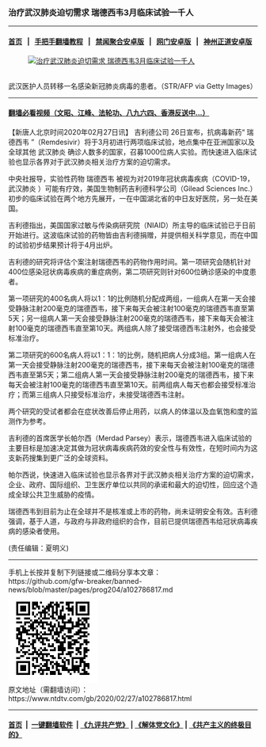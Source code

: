 ### 治疗武汉肺炎迫切需求 瑞德西韦3月临床试验一千人
------------------------

#### [首页](https://github.com/gfw-breaker/banned-news/blob/master/README.md) &nbsp;&nbsp;|&nbsp;&nbsp; [手把手翻墙教程](https://github.com/gfw-breaker/guides/wiki) &nbsp;&nbsp;|&nbsp;&nbsp; [禁闻聚合安卓版](https://github.com/gfw-breaker/bn-android) &nbsp;&nbsp;|&nbsp;&nbsp; [网门安卓版](https://github.com/oGate2/oGate) &nbsp;&nbsp;|&nbsp;&nbsp; [神州正道安卓版](https://github.com/SzzdOgate/update) 



<div><div class="featured_image">
 <a href="https://i.ntdtv.com/assets/uploads/2020/02/GettyImages-1202928700.jpg" target="_blank">
  <figure>
   <img alt="治疗武汉肺炎迫切需求 瑞德西韦3月临床试验一千人" src="https://i.ntdtv.com/assets/uploads/2020/02/GettyImages-1202928700-800x450.jpg"/>
  </figure><br/>
 </a>
 <span class="caption">
  武汉医护人员转移一名感染新冠肺炎病毒的患者。（STR/AFP via Getty Images）
 </span>
</div>
</div><hr/>

#### [翻墙必看视频（文昭、江峰、法轮功、八九六四、香港反送中...）](https://github.com/gfw-breaker/banned-news/blob/master/pages/link3.md)

<div><div class="post_content" itemprop="articleBody">
 <p>
  【新唐人北京时间2020年02月27日讯】
  <ok href="https://www.ntdtv.com/gb/吉利德公司.htm">
   吉利德公司
  </ok>
  26日宣布，抗病毒新药“
  <ok href="https://www.ntdtv.com/gb/瑞德西韦.htm">
   瑞德西韦
  </ok>
  ”（Remdesivir）将于3月初进行两项临床试验，地点集中在亚洲国家以及全球其他
  <ok href="https://www.ntdtv.com/gb/武汉肺炎.htm">
   武汉肺炎
  </ok>
  确诊人数多的国家，召募1000位病人实验。而快速进入临床试验也显示各界对于武汉肺炎相关治疗方案的迫切需求。
 </p>
 <p>
  中央社报导，实验性药物
  <ok href="https://www.ntdtv.com/gb/瑞德西韦.htm">
   瑞德西韦
  </ok>
  被视为对2019年冠状病毒疾病（COVID-19，
  <ok href="https://www.ntdtv.com/gb/武汉肺炎.htm">
   武汉肺炎
  </ok>
  ）可能有疗效，美国生物制药吉利德科学公司（Gilead Sciences Inc.）初步的临床试验在两个地方先展开，一在中国湖北省的中日友好医院，另一处在美国。
 </p>
 <p>
  吉利德指出，美国国家过敏与传染病研究院（NIAID）所主导的临床试验已于日前开始进行。这波临床试验的药物皆由吉利德捐赠，并提供相关科学意见，而在中国的试验初步结果预计将于4月出炉。
 </p>
 <p>
  吉利德的研究将评估个案注射瑞德西韦的药物作用时间。第一项研究会随机针对400位感染冠状病毒疾病的重症病例，第二项研究则针对600位确诊感染的中度患者。
 </p>
 <p>
  第一项研究的400名病人将以1：1的比例随机分配成两组，一组病人在第一天会接受静脉注射200毫克的瑞德西韦，接下来每天会被注射100毫克的瑞德西韦直至第5天；另一组病人第一天会接受静脉注射200毫克的瑞德西韦，接下来每天会被注射100毫克的瑞德西韦直至第10天。两组病人除了接受瑞德西韦注射外，也会接受标准治疗。
 </p>
 <p>
  第二项研究的600名病人将以1：1：1的比例，随机把病人分成3组。第一组病人在第一天会接受静脉注射200毫克的瑞德西韦，接下来每天会被注射100毫克的瑞德西韦直至第5天；第二组病人第一天会接受静脉注射200毫克的瑞德西韦，接下来每天会被注射100毫克的瑞德西韦直至第10天。前两组病人每天也都会接受标准治疗；而第三组病人只接受标准治疗，未接受瑞德西韦注射。
 </p>
 <p>
  两个研究的受试者都会在症状改善后停止用药，以病人的体温以及血氧饱和度的监测作为参考。
 </p>
 <p>
  吉利德的首席医学长帕尔西（Merdad Parsey）表示，瑞德西韦进入临床试验的主要目标是加速决定其做为冠状病毒疾病药效的安全性与有效性，在短时间内为这支新药搜集到更广泛的全球资料。
 </p>
 <p>
  帕尔西说，快速进入临床试验也显示各界对于武汉肺炎相关治疗方案的迫切需求，企业、政府、国际组织、卫生医疗单位以共同的承诺和最大的迫切性，回应这个造成全球公共卫生威胁的疫情。
 </p>
 <p>
  瑞德西韦到目前为止在全球并不是核准或上市的药物，尚未证明安全有效。吉利德强调，基于人道，与政府与非政府组织的合作，目前已提供瑞德西韦给冠状病毒疾病的感染者使用。
 </p>
 <p>
  (责任编辑：夏明义)
 </p>
 <div class="single_ad">
 </div>
</div>
</div>
<hr/>
手机上长按并复制下列链接或二维码分享本文章：<br/>
https://github.com/gfw-breaker/banned-news/blob/master/pages/prog204/a102786817.md <br/>
<a href='https://github.com/gfw-breaker/banned-news/blob/master/pages/prog204/a102786817.md'><img src='https://github.com/gfw-breaker/banned-news/blob/master/pages/prog204/a102786817.md.png'/></a> <br/>
原文地址（需翻墙访问）：https://www.ntdtv.com/gb/2020/02/27/a102786817.html


------------------------
#### [首页](https://github.com/gfw-breaker/banned-news/blob/master/README.md) &nbsp;|&nbsp; [一键翻墙软件](https://github.com/gfw-breaker/nogfw/blob/master/README.md) &nbsp;| [《九评共产党》](https://github.com/gfw-breaker/9ping.md/blob/master/README.md#九评之一评共产党是什么) | [《解体党文化》](https://github.com/gfw-breaker/jtdwh.md/blob/master/README.md) | [《共产主义的终极目的》](https://github.com/gfw-breaker/gczydzjmd.md/blob/master/README.md)


<img src='http://gfw-breaker.win/banned-news/pages/prog204/a102786817.md' width='0px' height='0px'/>